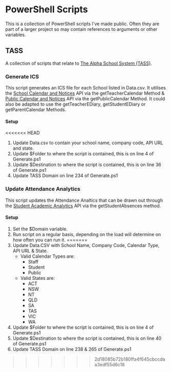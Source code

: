 # PowerShell Scripts
This is a collection of PowerShell scripts I've made public. Often they are part of a larger project so may contain references to arguments or other variables.

## TASS
A collection of scripts that relate to [The Alpha School System (TASS)](https://www.tassweb.com.au/).
### Generate ICS
This script generates an ICS file for each School listed in Data.csv. It utilises the [School Calendar and Notices](https://github.com/TheAlphaSchoolSystemPTYLTD/school-calendar-and-notices) API via the getTeacherCalendar Method & [Public Calendar and Notices](https://github.com/TheAlphaSchoolSystemPTYLTD/public-calendar-and-notices) API via the getPublicCalendar Method. It could also be adapted to use the getTeacherEDiary, getStudentEDiary or getParentCalendar Methods.

#### Setup
<<<<<<< HEAD

1.  Update Data.csv to contain your school name, company code, API URL and state.
2.  Update $Folder to where the script is contained, this is on line 4 of Generate.ps1
3.  Update $Destination to where the script is contained, this is on line 36 of Generate.ps1
4.  Update TASS Domain on line 234 of Generate.ps1

### Update Attendance Analytics
This script updates the Attendance Analtics that can be drawn out through the [Student Academic Analytics](https://github.com/TheAlphaSchoolSystemPTYLTD/student-academic-analytics/) API via the getStudentAbsences method.

#### Setup
1. Set the $Domain variable.
2. Run script on a regular basis, depending on the load will determine on how often you can run it.
=======
1. Update Data.CSV with School Name, Company Code, Calendar Type, API URL & State.
    - Valid Calendar Types are:
        - Staff
        - Student
        - Public
    - Valid States are:
        - ACT
        - NSW
        - NT
        - QLD
        - SA
        - TAS
        - VIC
        - WA
2.  Update $Folder to where the script is contained, this is on line 4 of Generate.ps1
3.  Update $Destination to where the script is contained, this is on line 40 of Generate.ps1
4.  Update TASS Domain on line 238 & 265 of Generate.ps1
>>>>>>> 2d18085b72b180ffa4f645cbccdaa3edf55d6c18
